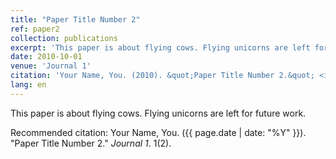 ```yaml
---
title: "Paper Title Number 2"
ref: paper2
collection: publications
excerpt: 'This paper is about flying cows. Flying unicorns are left for future work.'
date: 2010-10-01
venue: 'Journal 1'
citation: 'Your Name, You. (2010). &quot;Paper Title Number 2.&quot; <i>Journal 1</i>. 1(2).'
lang: en
---
```


This paper is about flying cows. Flying unicorns are left for future work.

Recommended citation: Your Name, You. ({{ page.date | date: "%Y" }}). "Paper Title Number 2." <i>Journal 1</i>. 1(2).
